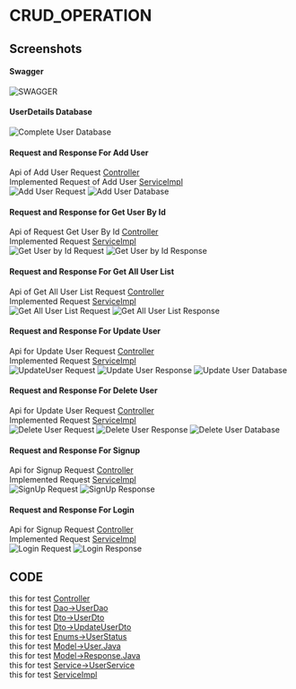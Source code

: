 # CRUD_OPERATION

## Screenshots

#### Swagger
![SWAGGER](https://github.com/imakash28/CRUD_OPERATION/blob/main/user/user/src/main/java/com/example/user/controller/Swagger.png)

#### UserDetails Database
![Complete User Database](https://github.com/imakash28/CRUD_OPERATION/blob/main/user/user/src/main/java/com/example/user/controller/Crud%20DB.png)

#### Request and Response For Add User 
Api of Add User Request [Controller](https://github.com/imakash28/CRUD_OPERATION/blob/main/user/user/src/main/java/com/example/user/controller/UserController.java#L30)\
Implemented Request of Add User [ServiceImpl](https://github.com/imakash28/CRUD_OPERATION/blob/main/user/user/src/main/java/com/example/user/serviceImpl/UserServiceImpl.java#L27)\
![Add User Request](https://github.com/imakash28/CRUD_OPERATION/blob/main/user/user/src/main/java/com/example/user/controller/Add%20user%20Request.png)
![Add User Database](https://github.com/imakash28/CRUD_OPERATION/blob/main/user/user/src/main/java/com/example/user/controller/AddUser%20Db.png)

#### Request and Response for Get User By Id 
Api of Request Get User By Id [Controller](https://github.com/imakash28/CRUD_OPERATION/blob/main/user/user/src/main/java/com/example/user/controller/UserController.java#L42)\
Implemented Request [ServiceImpl](https://github.com/imakash28/CRUD_OPERATION/blob/main/user/user/src/main/java/com/example/user/serviceImpl/UserServiceImpl.java#L59)\
![Get User by Id Request](https://github.com/imakash28/CRUD_OPERATION/blob/main/user/user/src/main/java/com/example/user/controller/Get%20User%20By%20Id%20Request.png)
![Get User by Id Response](https://github.com/imakash28/CRUD_OPERATION/blob/main/user/user/src/main/java/com/example/user/controller/Get%20user%20By%20Id%20Response.png)

#### Request and Response For Get All User List
Api of Get All User List Request [Controller](https://github.com/imakash28/CRUD_OPERATION/blob/main/user/user/src/main/java/com/example/user/controller/UserController.java#L36)\
Implemented Request [ServiceImpl](https://github.com/imakash28/CRUD_OPERATION/blob/main/user/user/src/main/java/com/example/user/serviceImpl/UserServiceImpl.java#L45)\
![Get All User List Request](https://github.com/imakash28/CRUD_OPERATION/blob/main/user/user/src/main/java/com/example/user/controller/Get%20all%20User%20Request.png)
![Get All User List Response ](https://github.com/imakash28/CRUD_OPERATION/blob/main/user/user/src/main/java/com/example/user/controller/Get%20All%20User%20Response%20%20(2).png)

#### Request and Response For Update User
Api for Update User Request [Controller](https://github.com/imakash28/CRUD_OPERATION/blob/main/user/user/src/main/java/com/example/user/controller/UserController.java#L48)\
Implemented Request [ServiceImpl](https://github.com/imakash28/CRUD_OPERATION/blob/main/user/user/src/main/java/com/example/user/serviceImpl/UserServiceImpl.java#L66)\
![UpdateUser Request](https://github.com/imakash28/CRUD_OPERATION/blob/main/user/user/src/main/java/com/example/user/controller/Update%20Request.png)
![Update User Response](https://github.com/imakash28/CRUD_OPERATION/blob/main/user/user/src/main/java/com/example/user/controller/Update%20Response.png)
![Update User Database](https://github.com/imakash28/CRUD_OPERATION/blob/main/user/user/src/main/java/com/example/user/controller/update%20DB.png)

#### Request and Response For Delete User
Api for Update User Request [Controller](https://github.com/imakash28/CRUD_OPERATION/blob/main/user/user/src/main/java/com/example/user/controller/UserController.java#L54)\
Implemented Request [ServiceImpl](https://github.com/imakash28/CRUD_OPERATION/blob/main/user/user/src/main/java/com/example/user/serviceImpl/UserServiceImpl.java#L88)\
![Delete User Request](https://github.com/imakash28/CRUD_OPERATION/blob/main/user/user/src/main/java/com/example/user/controller/Delete%20Request.png)
![Delete User Response](https://github.com/imakash28/CRUD_OPERATION/blob/main/user/user/src/main/java/com/example/user/controller/Delete%20Response.png)
![Delete User Database](https://github.com/imakash28/CRUD_OPERATION/blob/main/user/user/src/main/java/com/example/user/controller/Delete%20Db.png)

#### Request and Response For Signup
Api for Signup Request [Controller](https://github.com/imakash28/CRUD_OPERATION/blob/main/user/user/src/main/java/com/example/user/controller/UserController.java#L60)\
Implemented Request [ServiceImpl](https://github.com/imakash28/CRUD_OPERATION/blob/main/user/user/src/main/java/com/example/user/serviceImpl/UserServiceImpl.java#L103)\
![SignUp Request](https://github.com/imakash28/CRUD_OPERATION/blob/main/user/user/src/main/java/com/example/user/controller/Signup%20Request.png)
![SignUp Response](https://github.com/imakash28/CRUD_OPERATION/blob/main/user/user/src/main/java/com/example/user/controller/Login%20Response.png)

#### Request and Response For Login
Api for Signup Request [Controller](https://github.com/imakash28/CRUD_OPERATION/blob/main/user/user/src/main/java/com/example/user/controller/UserController.java#L66)\
Implemented Request [ServiceImpl](https://github.com/imakash28/CRUD_OPERATION/blob/main/user/user/src/main/java/com/example/user/serviceImpl/UserServiceImpl.java#L122)\
![Login Request](https://github.com/imakash28/CRUD_OPERATION/blob/main/user/user/src/main/java/com/example/user/controller/Login%20Request.png)
![Login Response](https://github.com/imakash28/CRUD_OPERATION/blob/main/user/user/src/main/java/com/example/user/controller/Login%20Response.png)

## CODE
this for test [Controller](https://github.com/imakash28/CRUD_OPERATION/blob/main/user/user/src/main/java/com/example/user/controller/UserController.java)\
this for test [Dao->UserDao](https://github.com/imakash28/CRUD_OPERATION/blob/main/user/user/src/main/java/com/example/user/dao/UserDao.java)\
this for test [Dto->UserDto](https://github.com/imakash28/CRUD_OPERATION/blob/main/user/user/src/main/java/com/example/user/dto/UserDto.java)\
this for test [Dto->UpdateUserDto](https://github.com/imakash28/CRUD_OPERATION/blob/main/user/user/src/main/java/com/example/user/dto/UpdateUserDto.java)\
this for test [Enums->UserStatus](https://github.com/imakash28/CRUD_OPERATION/blob/main/user/user/src/main/java/com/example/user/enums/UserStatus.java)\
this for test [Model->User.Java](https://github.com/imakash28/CRUD_OPERATION/blob/main/user/user/src/main/java/com/example/user/model/User.java)\
this for test [Model->Response.Java](https://github.com/imakash28/CRUD_OPERATION/blob/main/user/user/src/main/java/com/example/user/model/Response.java)\
this for test [Service->UserService](https://github.com/imakash28/CRUD_OPERATION/blob/main/user/user/src/main/java/com/example/user/service/UserService.java)\
this for test [ServiceImpl](https://github.com/imakash28/CRUD_OPERATION/blob/main/user/user/src/main/java/com/example/user/serviceImpl/UserServiceImpl.java)

